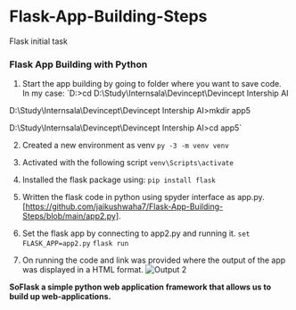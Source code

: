 # Flask-App-Building-Steps
Flask initial task 
### Flask App Building with Python

1.  Start the app building by going to folder where you want to save code. In my case:
`D:\>cd D:\Study\Internsala\Devincept\Devincept Intership AI

D:\Study\Internsala\Devincept\Devincept Intership AI>mkdir app5

D:\Study\Internsala\Devincept\Devincept Intership AI>cd app5`

2. Created a new environment as venv
`py -3 -m venv venv`

3. Activated with the following script
`venv\Scripts\activate`

4. Installed the flask package using:
`pip install flask`

5. Written the flask code in python using spyder interface as app.py. [https://github.com/jaikushwaha7/Flask-App-Building-Steps/blob/main/app2.py].

6.  Set the flask app by connecting to app2.py and running it.
`set FLASK_APP=app2.py`
`flask run`

7. On running the code and link was provided where the output of the app was displayed in a HTML format.
![Output 2](https://user-images.githubusercontent.com/32054328/100038841-4e2ce000-2e2a-11eb-8c14-e7284384b0a0.png)

**SoFlask a simple python web application framework that allows us to build up web-applications.**
